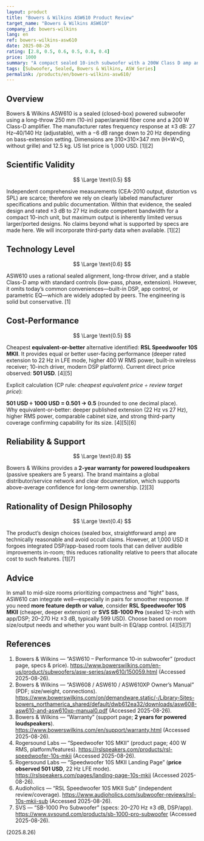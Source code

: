 ```yaml
---
layout: product
title: "Bowers & Wilkins ASW610 Product Review"
target_name: "Bowers & Wilkins ASW610"
company_id: bowers-wilkins
lang: en
ref: bowers-wilkins-asw610
date: 2025-08-26
rating: [2.8, 0.5, 0.6, 0.5, 0.8, 0.4]
price: 1000
summary: "A compact sealed 10-inch subwoofer with a 200W Class D amp and a rated ±3 dB response of 27–140 Hz. Fidelity is limited mainly by modest maximum output and the lack of onboard DSP/room tools versus modern rivals. With a current street price of 1,000 USD and a strong cheaper alternative available, cost-performance is 0.5."
tags: [Subwoofer, Sealed, Bowers & Wilkins, ASW Series]
permalink: /products/en/bowers-wilkins-asw610/
---
```


## Overview

Bowers & Wilkins ASW610 is a sealed (closed-box) powered subwoofer using a long-throw 250 mm (10-in) paper/aramid fiber cone and a 200 W Class-D amplifier. The manufacturer rates frequency response at ±3 dB: 27 Hz–40/140 Hz (adjustable), with a −6 dB range down to 20 Hz depending on bass-extension setting. Dimensions are 310×310×347 mm (H×W×D, without grille) and 12.5 kg. US list price is 1,000 USD. [1][2]

## Scientific Validity

$$ \Large \text{0.5} $$

Independent comprehensive measurements (CEA-2010 output, distortion vs SPL) are scarce; therefore we rely on clearly labeled manufacturer specifications and public documentation. Within that evidence, the sealed design and rated ±3 dB to 27 Hz indicate competent bandwidth for a compact 10-inch unit, but maximum output is inherently limited versus larger/ported designs. No claims beyond what is supported by specs are made here. We will incorporate third-party data when available. [1][2]

## Technology Level

$$ \Large \text{0.6} $$

ASW610 uses a rational sealed alignment, long-throw driver, and a stable Class-D amp with standard controls (low-pass, phase, extension). However, it omits today’s common conveniences—built-in DSP, app control, or parametric EQ—which are widely adopted by peers. The engineering is solid but conservative. [1]

## Cost-Performance

$$ \Large \text{0.5} $$

Cheapest **equivalent-or-better** alternative identified: **RSL Speedwoofer 10S MKII**. It provides equal or better user-facing performance (deeper rated extension to 22 Hz in LFE mode, higher 400 W RMS power, built-in wireless receiver; 10-inch driver, modern DSP platform). Current direct price observed: **501 USD**. [4][5]

Explicit calculation (CP rule: *cheapest equivalent price ÷ review target price*):

**501 USD ÷ 1000 USD = 0.501 → 0.5** (rounded to one decimal place).  
Why equivalent-or-better: deeper published extension (22 Hz vs 27 Hz), higher RMS power, comparable cabinet size, and strong third-party coverage confirming capability for its size. [4][5][6]

## Reliability & Support

$$ \Large \text{0.8} $$

Bowers & Wilkins provides a **2-year warranty for powered loudspeakers** (passive speakers are 5 years). The brand maintains a global distributor/service network and clear documentation, which supports above-average confidence for long-term ownership. [2][3]

## Rationality of Design Philosophy

$$ \Large \text{0.4} $$

The product’s design choices (sealed box, straightforward amp) are technically reasonable and avoid occult claims. However, at 1,000 USD it forgoes integrated DSP/app-based room tools that can deliver audible improvements in-room; this reduces rationality relative to peers that allocate cost to such features. [1][7]

## Advice

In small to mid-size rooms prioritizing compactness and “tight” bass, ASW610 can integrate well—especially in pairs for smoother response. If you need **more feature depth or value**, consider **RSL Speedwoofer 10S MKII** (cheaper, deeper extension) or **SVS SB-1000 Pro** (sealed 12-inch with app/DSP; 20–270 Hz ±3 dB, typically 599 USD). Choose based on room size/output needs and whether you want built-in EQ/app control. [4][5][7]

## References

1. Bowers & Wilkins — “ASW610 – Performance 10-in subwoofer” (product page, specs & price). https://www.bowerswilkins.com/en-us/product/subwoofers/asw-series/asw610/150059.html (Accessed 2025-08-26).  
2. Bowers & Wilkins — “ASW608 / ASW610 / ASW610XP Owner’s Manual” (PDF; size/weight, connections). https://www.bowerswilkins.com/on/demandware.static/-/Library-Sites-bowers_northamerica_shared/default/dwb612ea32/downloads/asw608-asw610-and-asw610xp-manual0.pdf (Accessed 2025-08-26).  
3. Bowers & Wilkins — “Warranty” (support page; **2 years for powered loudspeakers**). https://www.bowerswilkins.com/en/support/warranty.html (Accessed 2025-08-26).  
4. Rogersound Labs — “Speedwoofer 10S MKII” (product page; 400 W RMS, platform/features). https://rslspeakers.com/products/rsl-speedwoofer-10s-mkii (Accessed 2025-08-26).  
5. Rogersound Labs — “Speedwoofer 10S MKII Landing Page” (**price observed 501 USD**, 22 Hz LFE mode). https://rslspeakers.com/pages/landing-page-10s-mkii (Accessed 2025-08-26).  
6. Audioholics — “RSL Speedwoofer 10S MKII Sub” (independent review/coverage). https://www.audioholics.com/subwoofer-reviews/rsl-10s-mkii-sub (Accessed 2025-08-26).  
7. SVS — “SB-1000 Pro Subwoofer” (specs: 20–270 Hz ±3 dB, DSP/app). https://www.svsound.com/products/sb-1000-pro-subwoofer (Accessed 2025-08-26).

(2025.8.26)

